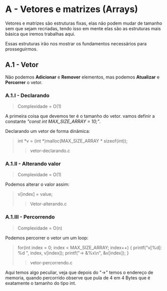 # A - Vetores e matrizes (Arrays)

Vetores e matrizes são estruturas fixas, elas não podem mudar de tamanho sem que sejam recriadas, tendo isso em mente elas são as estruturas mais básica que iremos trabalhas aqui.

Essas estruturas irão nos mostrar os fundamentos necessários para prosseguirmos.

## A.1 - Vetor

Não podemos **Adicionar** e **Remover** elementos, mas podemos **Atualizar** e **Percorrer** o vetor.

### A.1.I - Declarando
>Complexidade = O(1)

A primeira coisa que devemos ter é o tamanho do vetor. vamos definir a constante *"const int MAX_SIZE_ARRAY = 10;"*.

Declarando um vetor de forma dinâmica:
> int *v = (int *)malloc(MAX_SIZE_ARRAY * sizeof(int));
>> vetor-declarando.c

### A.1.II - Alterando valor 
> Complexidade = O(1)

Podemos alterar o valor assim:
> v[index] = value;
>> Vetor-alterando.c

### A.1.III - Percorrendo
> Complexidade = O(n)

Podemos percorrer o vetor um um loop:
> for(int index = 0; index < MAX_SIZE_ARRAY; index++) {
>   printf("v[%d]: %d ", index, v[index]);
>   printf("-> &%x\n", &v[index]);
> }
>> vetor-percorrendo.c

Aqui temos algo peculiar, veja que depois do "->" temos o endereço de memoria, quando percorrido observe que pula de 4 em 4 Bytes que é exatamente o tamanho do tipo int.